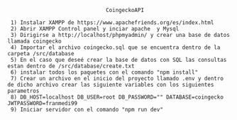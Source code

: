                                    CoingeckoAPI

     1) Instalar XAMPP de https://www.apachefriends.org/es/index.html
     2) Abrir XAMPP Control panel y inciar apache  y Mysql
     3) Dirigirse a http://localhost/phpmyadmin/ y crear una base de datos llamada coingecko
     4) Importar el archivo coingecko.sql que se encuentra dentro de la carpeta /src/database
     5) En el caso que deseé crear la base de datos con SQL las consultas estan dentro de /src/database/create.txt
     6) instalar todos los paquetes con el comando "npm install"
     7) Crear un archivo en el inicio del proyecto llamado .env y dentro de dicho archivo crear las siguiente variables con los siguientes parametros
     8) DB_HOST=localhost DB_USER=root DB_PASSWORD="" DATABASE=coingecko JWTPASSWORD=franmedi99
     9) Iniciar servidor con el comando "npm run dev"